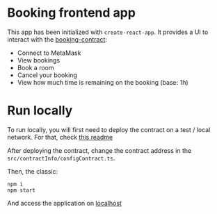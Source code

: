 # Booking frontend app

This app has been initialized with `create-react-app`. It provides a UI to interact with the [booking-contract](https://github.com/kalote/booking-contract):

- Connect to MetaMask
- View bookings
- Book a room
- Cancel your booking
- View how much time is remaining on the booking (base: 1h)

# Run locally

To run locally, you will first need to deploy the contract on a test / local network. For that, check [this readme](https://github.com/kalote/booking-contract/blob/main/README.md)

After deploying the contract, change the contract address in the `src/contractInfo/configContract.ts`.

Then, the classic:

```
npm i
npm start
```

And access the application on [localhost](http://localhost:3000)
